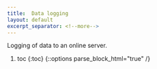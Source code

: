 ```yaml
---
title:  Data logging
layout: default
excerpt_separator: <!--more-->
---
```

Logging of data to an online server.
<!--more-->
1. toc
{:toc}
{::options parse_block_html="true" /}

